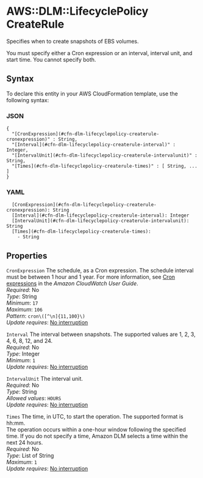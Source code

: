 # AWS::DLM::LifecyclePolicy CreateRule<a name="aws-properties-dlm-lifecyclepolicy-createrule"></a>

Specifies when to create snapshots of EBS volumes\.

You must specify either a Cron expression or an interval, interval unit, and start time\. You cannot specify both\.

## Syntax<a name="aws-properties-dlm-lifecyclepolicy-createrule-syntax"></a>

To declare this entity in your AWS CloudFormation template, use the following syntax:

### JSON<a name="aws-properties-dlm-lifecyclepolicy-createrule-syntax.json"></a>

```
{
  "[CronExpression](#cfn-dlm-lifecyclepolicy-createrule-cronexpression)" : String,
  "[Interval](#cfn-dlm-lifecyclepolicy-createrule-interval)" : Integer,
  "[IntervalUnit](#cfn-dlm-lifecyclepolicy-createrule-intervalunit)" : String,
  "[Times](#cfn-dlm-lifecyclepolicy-createrule-times)" : [ String, ... ]
}
```

### YAML<a name="aws-properties-dlm-lifecyclepolicy-createrule-syntax.yaml"></a>

```
  [CronExpression](#cfn-dlm-lifecyclepolicy-createrule-cronexpression): String
  [Interval](#cfn-dlm-lifecyclepolicy-createrule-interval): Integer
  [IntervalUnit](#cfn-dlm-lifecyclepolicy-createrule-intervalunit): String
  [Times](#cfn-dlm-lifecyclepolicy-createrule-times): 
    - String
```

## Properties<a name="aws-properties-dlm-lifecyclepolicy-createrule-properties"></a>

`CronExpression`  <a name="cfn-dlm-lifecyclepolicy-createrule-cronexpression"></a>
The schedule, as a Cron expression\. The schedule interval must be between 1 hour and 1 year\. For more information, see [Cron expressions](https://docs.aws.amazon.com/AmazonCloudWatch/latest/events/ScheduledEvents.html#CronExpressions) in the *Amazon CloudWatch User Guide*\.  
*Required*: No  
*Type*: String  
*Minimum*: `17`  
*Maximum*: `106`  
*Pattern*: `cron\([^\n]{11,100}\)`  
*Update requires*: [No interruption](https://docs.aws.amazon.com/AWSCloudFormation/latest/UserGuide/using-cfn-updating-stacks-update-behaviors.html#update-no-interrupt)

`Interval`  <a name="cfn-dlm-lifecyclepolicy-createrule-interval"></a>
The interval between snapshots\. The supported values are 1, 2, 3, 4, 6, 8, 12, and 24\.  
*Required*: No  
*Type*: Integer  
*Minimum*: `1`  
*Update requires*: [No interruption](https://docs.aws.amazon.com/AWSCloudFormation/latest/UserGuide/using-cfn-updating-stacks-update-behaviors.html#update-no-interrupt)

`IntervalUnit`  <a name="cfn-dlm-lifecyclepolicy-createrule-intervalunit"></a>
The interval unit\.  
*Required*: No  
*Type*: String  
*Allowed values*: `HOURS`  
*Update requires*: [No interruption](https://docs.aws.amazon.com/AWSCloudFormation/latest/UserGuide/using-cfn-updating-stacks-update-behaviors.html#update-no-interrupt)

`Times`  <a name="cfn-dlm-lifecyclepolicy-createrule-times"></a>
The time, in UTC, to start the operation\. The supported format is hh:mm\.  
The operation occurs within a one\-hour window following the specified time\. If you do not specify a time, Amazon DLM selects a time within the next 24 hours\.  
*Required*: No  
*Type*: List of String  
*Maximum*: `1`  
*Update requires*: [No interruption](https://docs.aws.amazon.com/AWSCloudFormation/latest/UserGuide/using-cfn-updating-stacks-update-behaviors.html#update-no-interrupt)